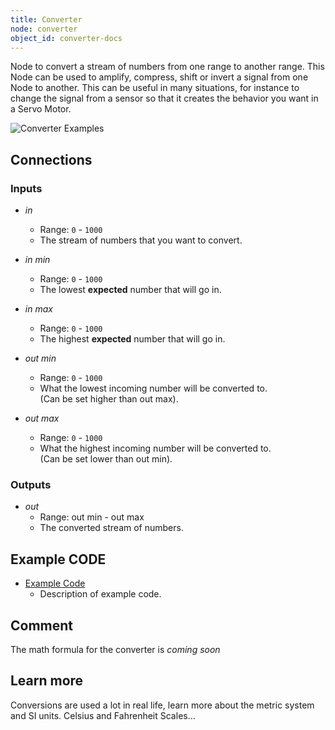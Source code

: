 ```yaml
---
title: Converter
node: converter
object_id: converter-docs
---
```


Node to convert a stream of numbers from one range to another range. This Node can be used to amplify, compress, shift or invert a signal from one Node to another. This can be useful in many situations, for instance to change the signal from a sensor so that it creates the behavior you want in a Servo Motor.

![Converter Examples]

## Connections

<div class="node-input-list" markdown="block">

### Inputs
- *in*
	- Range: `0` - `1000`
	- The stream of numbers that you want to convert.

- *in min*
	- Range: `0` - `1000`
	- The lowest **expected** number that will go in.

- *in max*
	- Range: `0` - `1000`
	- The highest **expected** number that will go in.

- *out min*
	- Range: `0` - `1000`
	- What the lowest incoming number will be converted to.<br> (Can be set higher than <span class='node-input'>out max</span>).

- *out max*
	- Range: `0` - `1000`
	- What the highest incoming number will be converted to.<br> (Can be set lower than <span class='node-input'>out min</span>).

</div>


<div class="node-output-list" markdown="block">

### Outputs

- *out*
	- Range: <span class='node-input'>out min</span> - <span class='node-input'>out max</span>
	- The converted stream of numbers.
</div>

## Example CODE

<div class="node-example-programs" markdown="block">

- [Example Code](http://code.quirkbot.com/program/XXXXXXXXXXXXXXXX "Go to Quirkbot CODE")
	- Description of example code.

</div>

## Comment
The math formula for the converter is *coming soon*

## Learn more
Conversions are used a lot in real life, learn more about the metric system and SI units. Celsius and Fahrenheit Scales...


[Converter Examples]: {{r_base_url}}/content-assets/documentation/nodes-examples/converter_examples.png

